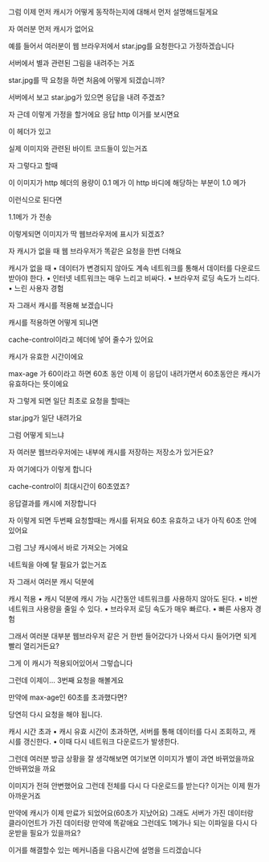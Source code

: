 그럼 이제 먼저 캐시가 어떻게 동작하는지에 대해서 먼저 설명해드릴게요

자 여러분 먼저 캐시가 없어요

예를 들어서 여러분이 웹 브라우저에서 star.jpg를 요청한다고 가정하겠습니다

서버에서 별과 관련된 그림을 내려주는 거죠

star.jpg를 딱 요청을 하면 처음에 어떻게 되겠습니까?

서버에서 보고 star.jpg가 있으면 응답을 내려 주겠죠?

자 근데 이렇게 가정을 할거에요 응답 http 이거를 보시면요

이 헤더가 있고

실제 이미지와 관련된 바이트 코드들이 있는거죠

자 그렇다고 할때

이 이미지가 http 헤더의 용량이 0.1 메가
이 http 바디에 해당하는 부분이 1.0 메가

이런식으로 된다면 

1.1메가 가 전송

이렇게되면 이미지가 딱 웹브라우저에 표시가 되겠죠?

자 캐시가 없을 때 웹 브라우저가 똑같은 요청을 한번 더해요

캐시가 없을 때
• 데이터가 변경되지 않아도 계속 네트워크를 통해서 데이터를 다운로드 받아야 한다.
• 인터넷 네트워크는 매우 느리고 비싸다.
• 브라우저 로딩 속도가 느리다.
• 느린 사용자 경험

자 그래서 캐시를 적용해 보겠습니다

캐시를 적용하면 어떻게 되냐면

cache-control이라고 헤더에 넣어 줄수가 있어요

캐시가 유효한 시간이에요

max-age 가 60이라고 하면 60초 동안 이제 이 응답이 내려가면서 60초동안은 캐시가 유효하다는 뜻이에요

자 그렇게 되면 일단 최초로 요청을 할때는 

star.jpg가 일단 내려가요

그럼 어떻게 되느냐

자 여러분 웹브라우저에는 내부에 캐시를 저장하는 저장소가 있거든요?

자 여기에다가 이렇게 합니다

cache-control이 최대시간이 60초였죠?

응답결과를 캐시에 저장합니다

자 이렇게 되면 두번째 요청할때는 캐시를 뒤져요
 60초 유효하고 내가 아직 60초 안에 있어요

 그럼 그냥 캐시에서 바로 가져오는 거에요

 네트웍을 아예 탈 필요가 없는거죠

자 그래서 여러분 캐시 덕분에

 캐시 적용
• 캐시 덕분에 캐시 가능 시간동안 네트워크를 사용하지 않아도 된다.
• 비싼 네트워크 사용량을 줄일 수 있다.
• 브라우저 로딩 속도가 매우 빠르다.
• 빠른 사용자 경험

그래서 여러분 대부분 웹브라우저 같은 거 한번 들어갔다가 나와서 다시 들어가면 되게 빨리 열리거든요?

그게 이 캐시가 적용되어있어서 그렇습니다

그런데 이제이... 3번째 요청을 해볼게요

만약에 max-age인 60초를 초과했다면?

당연히 다시 요청을 해야 됩니다.

캐시 시간 초과
• 캐시 유효 시간이 초과하면, 서버를 통해 데이터를 다시 조회하고, 캐시를 갱신한다.
• 이때 다시 네트워크 다운로드가 발생한다.

그런데 여러분 방금 상황을 잘 생각해보면
여기보면 이미지가 별이 과연 바뀌었을까요 안바뀌었을 까요

이미지가 전혀 안변했어요
그런데 전체를 다시 다 다운로드를 받는다?
이거는 이제 뭔가 아까운거죠

만약에 캐시가 이제 만료가 되었어요(60초가 지났어요)
그래도 서버가 가진 데이터랑 클라이언트가 가진 데이터랑 만약에 똑같애요 
그런데도 1메가나 되는 이파일을 다시 다운받을 필요가 있을까요?

이거를 해결할수 있는 메커니즘을 다음시간에 설명을 드리겠습니다


